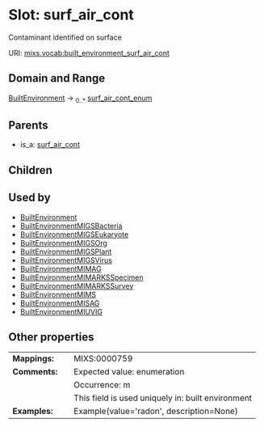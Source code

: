 
# Slot: surf_air_cont


Contaminant identified on surface

URI: [mixs.vocab:built_environment_surf_air_cont](https://w3id.org/mixs/vocab/built_environment_surf_air_cont)


## Domain and Range

[BuiltEnvironment](BuiltEnvironment.md) &#8594;  <sub>0..\*</sub> [surf_air_cont_enum](surf_air_cont_enum.md)

## Parents

 *  is_a: [surf_air_cont](surf_air_cont.md)

## Children


## Used by

 * [BuiltEnvironment](BuiltEnvironment.md)
 * [BuiltEnvironmentMIGSBacteria](BuiltEnvironmentMIGSBacteria.md)
 * [BuiltEnvironmentMIGSEukaryote](BuiltEnvironmentMIGSEukaryote.md)
 * [BuiltEnvironmentMIGSOrg](BuiltEnvironmentMIGSOrg.md)
 * [BuiltEnvironmentMIGSPlant](BuiltEnvironmentMIGSPlant.md)
 * [BuiltEnvironmentMIGSVirus](BuiltEnvironmentMIGSVirus.md)
 * [BuiltEnvironmentMIMAG](BuiltEnvironmentMIMAG.md)
 * [BuiltEnvironmentMIMARKSSpecimen](BuiltEnvironmentMIMARKSSpecimen.md)
 * [BuiltEnvironmentMIMARKSSurvey](BuiltEnvironmentMIMARKSSurvey.md)
 * [BuiltEnvironmentMIMS](BuiltEnvironmentMIMS.md)
 * [BuiltEnvironmentMISAG](BuiltEnvironmentMISAG.md)
 * [BuiltEnvironmentMIUVIG](BuiltEnvironmentMIUVIG.md)

## Other properties

|  |  |  |
| --- | --- | --- |
| **Mappings:** | | MIXS:0000759 |
| **Comments:** | | Expected value: enumeration |
|  | | Occurrence: m |
|  | | This field is used uniquely in: built environment |
| **Examples:** | | Example(value='radon', description=None) |

